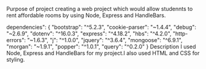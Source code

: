 Purpose of project creating a web project which would allow studennts to rent affordable rooms by using Node, Express and HandleBars.

dependencies": {
    "bootstrap": "^5.2.3",
    "cookie-parser": "~1.4.4",
    "debug": "~2.6.9",
    "dotenv": "^16.0.3",
    "express": "^4.18.2",
    "hbs": "^4.2.0",
    "http-errors": "~1.6.3",
    "j": "^1.0.0",
    "jquery": "^3.6.4",
    "mongoose": "^6.9.1",
    "morgan": "~1.9.1",
    "popper": "^1.0.1",
    "query": "^0.2.0"
  }
Description
I used Node, Express and HandleBars for my project.I also used HTML and CSS for styling.
